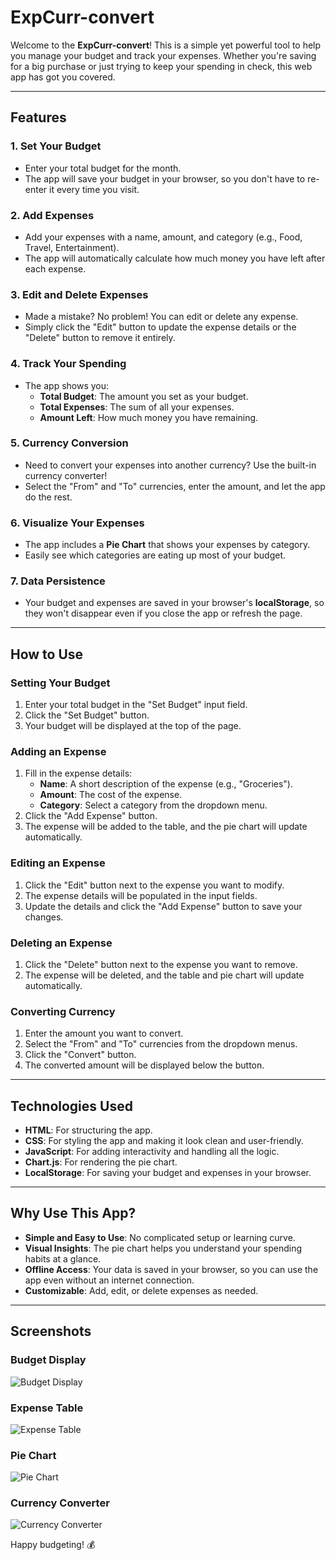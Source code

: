 # ExpCurr-convert

Welcome to the **ExpCurr-convert**! This is a simple yet powerful tool to help you manage your budget and track your expenses. Whether you're saving for a big purchase or just trying to keep your spending in check, this web app has got you covered.

---

## Features

### 1. **Set Your Budget**
   - Enter your total budget for the month.
   - The app will save your budget in your browser, so you don't have to re-enter it every time you visit.

### 2. **Add Expenses**
   - Add your expenses with a name, amount, and category (e.g., Food, Travel, Entertainment).
   - The app will automatically calculate how much money you have left after each expense.

### 3. **Edit and Delete Expenses**
   - Made a mistake? No problem! You can edit or delete any expense.
   - Simply click the "Edit" button to update the expense details or the "Delete" button to remove it entirely.

### 4. **Track Your Spending**
   - The app shows you:
     - **Total Budget**: The amount you set as your budget.
     - **Total Expenses**: The sum of all your expenses.
     - **Amount Left**: How much money you have remaining.

### 5. **Currency Conversion**
   - Need to convert your expenses into another currency? Use the built-in currency converter!
   - Select the "From" and "To" currencies, enter the amount, and let the app do the rest.

### 6. **Visualize Your Expenses**
   - The app includes a **Pie Chart** that shows your expenses by category.
   - Easily see which categories are eating up most of your budget.

### 7. **Data Persistence**
   - Your budget and expenses are saved in your browser's **localStorage**, so they won't disappear even if you close the app or refresh the page.

---

## How to Use

### Setting Your Budget
1. Enter your total budget in the "Set Budget" input field.
2. Click the "Set Budget" button.
3. Your budget will be displayed at the top of the page.

### Adding an Expense
1. Fill in the expense details:
   - **Name**: A short description of the expense (e.g., "Groceries").
   - **Amount**: The cost of the expense.
   - **Category**: Select a category from the dropdown menu.
2. Click the "Add Expense" button.
3. The expense will be added to the table, and the pie chart will update automatically.

### Editing an Expense
1. Click the "Edit" button next to the expense you want to modify.
2. The expense details will be populated in the input fields.
3. Update the details and click the "Add Expense" button to save your changes.

### Deleting an Expense
1. Click the "Delete" button next to the expense you want to remove.
2. The expense will be deleted, and the table and pie chart will update automatically.

### Converting Currency
1. Enter the amount you want to convert.
2. Select the "From" and "To" currencies from the dropdown menus.
3. Click the "Convert" button.
4. The converted amount will be displayed below the button.

---

## Technologies Used
- **HTML**: For structuring the app.
- **CSS**: For styling the app and making it look clean and user-friendly.
- **JavaScript**: For adding interactivity and handling all the logic.
- **Chart.js**: For rendering the pie chart.
- **LocalStorage**: For saving your budget and expenses in your browser.

---

## Why Use This App?
- **Simple and Easy to Use**: No complicated setup or learning curve.
- **Visual Insights**: The pie chart helps you understand your spending habits at a glance.
- **Offline Access**: Your data is saved in your browser, so you can use the app even without an internet connection.
- **Customizable**: Add, edit, or delete expenses as needed.

----

## Screenshots

### Budget Display
![Budget Display](screenshots/budget-display.png)

### Expense Table
![Expense Table](screenshots/expense-table.png)

### Pie Chart
![Pie Chart](screenshots/pie-chart.png)

### Currency Converter
![Currency Converter](screenshots/currency-converter.png)

Happy budgeting! 💰
